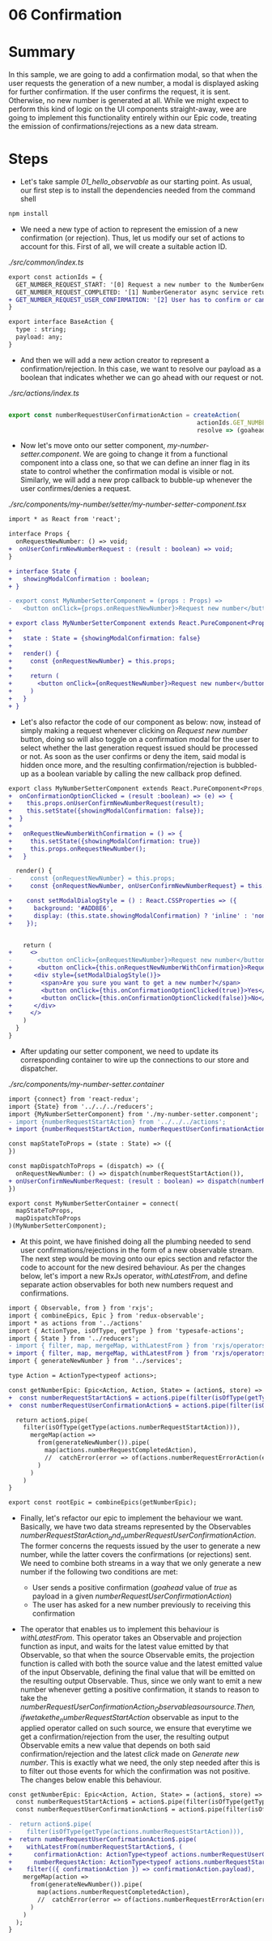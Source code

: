 # 06 Confirmation

# Summary

In this sample, we are going to add a confirmation modal, so that when the user requests the generation of a new number, a modal is displayed asking for further confirmation. If the user confirms the request, it is sent. Otherwise, no new number is generated at all. While we might expect to perform this kind of logic on the UI components straight-away, wee are going to implement this functionality entirely within our Epic code, treating the emission of confirmations/rejections as a new data stream.

# Steps

- Let's take sample *01_hello_observable* as our starting point. As usual, our first step is to install the dependencies needed from the command shell
```bash
npm install
```

- We need a new type of action to represent the emission of a new confirmation (or rejection). Thus, let us modify our set of actions to account for this. First of all, we will create a suitable action ID.

_./src/common/index.ts_

```diff
export const actionIds = {
  GET_NUMBER_REQUEST_START: '[0] Request a new number to the NumberGenerator async service.',
  GET_NUMBER_REQUEST_COMPLETED: '[1] NumberGenerator async service returned a new number.',
+ GET_NUMBER_REQUEST_USER_CONFIRMATION: '[2] User has to confirm or cancel the number request before it gets fired',  
}

export interface BaseAction {
  type : string;
  payload: any;
}
```

- And then we will add a new action creator to represent a confirmation/rejection. In this case, we want to resolve our payload as a boolean that indicates whether we can go ahead with our request or not.

_./src/actions/index.ts_

```typescript

export const numberRequestUserConfirmationAction = createAction(
                                                    actionIds.GET_NUMBER_REQUEST_USER_CONFIRMATION,
                                                    resolve => (goahead: boolean) => resolve(goahead));
```

- Now let's move onto our setter component, _my-number-setter.component_. We are going to change it from a functional component into a class one, so that we can define an inner flag in its state to control whether the confirmation modal is visible or not. Similarly, we will add a new prop callback to bubble-up whenever the user confirmes/denies a request.

_./src/components/my-number/setter/my-number-setter-component.tsx_

```diff
import * as React from 'react';

interface Props {
  onRequestNewNumber: () => void;
+  onUserConfirmNewNumberRequest : (result : boolean) => void;
}

+ interface State {
+   showingModalConfirmation : boolean;
+ }

- export const MyNumberSetterComponent = (props : Props) =>
-   <button onClick={props.onRequestNewNumber}>Request new number</button>

+ export class MyNumberSetterComponent extends React.PureComponent<Props, State> {
+ 
+   state : State = {showingModalConfirmation: false}  
+ 
+   render() {
+     const {onRequestNewNumber} = this.props;
+
+     return (
+       <button onClick={onRequestNewNumber}>Request new number</button>
+     )     
+   }
+ }
```

- Let's also refactor the code of our component as below: now, instead of simply making a request whenever clicking on _Request new number_ button, doing so will also toggle on a confirmation modal for the user to select whether the last generation request issued should be processed or not. As soon as the user confirms or deny the item, said modal is hidden once more, and the resulting confirmation/rejection is bubbled-up as a boolean variable by calling the new callback prop defined.


```diff
export class MyNumberSetterComponent extends React.PureComponent<Props, State> {
+  onConfirmationOptionClicked = (result :boolean) => (e) => {
+    this.props.onUserConfirmNewNumberRequest(result);
+    this.setState({showingModalConfirmation: false});
+  }
+
+   onRequestNewNumberWithConfirmation = () => {
+     this.setState({showingModalConfirmation: true})
+     this.props.onRequestNewNumber();
+   }

  render() {
-     const {onRequestNewNumber} = this.props;
+     const {onRequestNewNumber, onUserConfirmNewNumberRequest} = this.props;

+    const setModalDialogStyle = () : React.CSSProperties => ({
+      background: '#ADD8E6',
+      display: (this.state.showingModalConfirmation) ? 'inline' : 'none'
+    });


    return (
+     <>
-       <button onClick={onRequestNewNumber}>Request new number</button>
+       <button onClick={this.onRequestNewNumberWithConfirmation}>Request new number</button>
+      <div style={setModalDialogStyle()}>
+        <span>Are you sure you want to get a new number?</span>
+        <button onClick={this.onConfirmationOptionClicked(true)}>Yes</button>
+        <button onClick={this.onConfirmationOptionClicked(false)}>No</button>
+      </div>
+     </>
    )
  }
}
```


- After updating our setter component, we need to update its corresponding container to wire up the connections to our store and dispatcher.

_./src/components/my-number-setter.container_

```diff
import {connect} from 'react-redux';
import {State} from '../../../reducers';
import {MyNumberSetterComponent} from './my-number-setter.component';
- import {numberRequestStartAction} from '../../../actions';
+ import {numberRequestStartAction, numberRequestUserConfirmationAction} from '../../../actions';

const mapStateToProps = (state : State) => ({
})

const mapDispatchToProps = (dispatch) => ({
  onRequestNewNumber: () => dispatch(numberRequestStartAction()),
+ onUserConfirmNewNumberRequest: (result : boolean) => dispatch(numberRequestUserConfirmationAction(result)),
})

export const MyNumberSetterContainer = connect(
  mapStateToProps,
  mapDispatchToProps
)(MyNumberSetterComponent);
```



- At this point, we have finished doing all the plumbing needed to send user confirmations/rejections in the form of a new observable stream. The next step would be moving onto our epics section and refactor the code to account for the new desired behaviour. As per the changes below, let's import a new RxJs operator, _withLatestFrom_, and define separate action observables for both new numbers request and confirmations.

```diff
import { Observable, from } from 'rxjs';
import { combineEpics, Epic } from 'redux-observable';
import * as actions from '../actions'
import { ActionType, isOfType, getType } from 'typesafe-actions';
import { State } from '../reducers';
- import { filter, map, mergeMap, withLatestFrom } from 'rxjs/operators';
+ import { filter, map, mergeMap, withLatestFrom } from 'rxjs/operators';
import { generateNewNumber } from '../services';

type Action = ActionType<typeof actions>;

const getNumberEpic: Epic<Action, Action, State> = (action$, store) => {
+  const numberRequestStartAction$ = action$.pipe(filter(isOfType(getType(actions.numberRequestStartAction))));
+  const numberRequestUserConfirmationAction$ = action$.pipe(filter(isOfType(getType(actions.numberRequestUserConfirmationAction))));

  return action$.pipe(
    filter(isOfType(getType(actions.numberRequestStartAction))),
      mergeMap(action =>
        from(generateNewNumber()).pipe(
          map(actions.numberRequestCompletedAction),
          //  catchError(error => of(actions.numberRequestErrorAction(error)))
        )
      )
    )
}

export const rootEpic = combineEpics(getNumberEpic);
```

- Finally, let's refactor our epic to implement the behaviour we want. Basically, we have two data streams represented by the Observables _numberRequestStarAction$_ and _numberRequestUserConfirmationAction$_. The former concerns the requests issued by the user to generate a new number, while the latter covers the confirmations (or rejections) sent. We need to combine both streams in a way that we only generate a new number if the following two conditions are met:
  * User sends a positive confirmation (_goahead_ value of _true_ as payload in a given _numberRequestUserConfirmationAction_)
  * The user has asked for a new number previously to receiving this confirmation

- The operator that enables us to implement this behaviour is _withLatestFrom_. This operator takes an Observable and projection function as input, and waits for the latest value emitted by that Observable, so that when the source Observable emits, the projection function is called with both the source value and the latest emitted value of the input Observable, defining the final value that will be emitted on the resulting output Observable. Thus, since we only want to emit a new number whenever getting a positive confirmation, it stands to reason to take the _numberRequestUserConfirmationAction$_ Observable as our source. Then, if we take the _numberRequestStartAction$_ observable as input to the applied operator called on such source, we ensure that everytime we get a confirmation/rejection from the user, the resulting output Observable emits a new value that depends on both said confirmation/rejection and the latest _click_ made on _Generate new number_. This is exactly what we need, the only step needed after this is to filter out those events for which the confirmation was not positive. The changes below enable this behaviour.

```diff
const getNumberEpic: Epic<Action, Action, State> = (action$, store) => {
  const numberRequestStartAction$ = action$.pipe(filter(isOfType(getType(actions.numberRequestStartAction))));
  const numberRequestUserConfirmationAction$ = action$.pipe(filter(isOfType(getType(actions.numberRequestUserConfirmationAction))));

-  return action$.pipe(
-    filter(isOfType(getType(actions.numberRequestStartAction))),
+  return numberRequestUserConfirmationAction$.pipe(
+    withLatestFrom(numberRequestStartAction$, (
+      confirmationAction: ActionType<typeof actions.numberRequestUserConfirmationAction>,
+      numberRequestAction: ActionType<typeof actions.numberRequestStartAction>) => ({ confirmationAction, numberRequestAction })),
+    filter(({ confirmationAction }) => confirmationAction.payload),
    mergeMap(action =>
      from(generateNewNumber()).pipe(
        map(actions.numberRequestCompletedAction),
        //  catchError(error => of(actions.numberRequestErrorAction(error)))
      )
    )
  );
}
```
